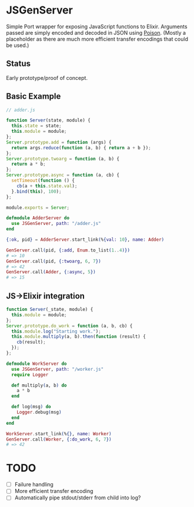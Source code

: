 # JSGenServer

Simple Port wrapper for exposing JavaScript functions to Elixir. Arguments passed are simply encoded and decoded in JSON using [Poison](https://github.com/devinus/poison). (Mostly a placeholder as there are much more efficient transfer encodings that could be used.)

## Status

Early prototype/proof of concept.

## Basic Example

```javascript
// adder.js

function Server(state, module) {
  this.state = state;
  this.module = module;
};
Server.prototype.add = function (args) {
  return args.reduce(function (a, b) { return a + b });
};
Server.prototype.twoarg = function (a, b) {
  return a * b;
};
Server.prototype.async = function (a, cb) {
  setTimeout(function () {
    cb(a + this.state.val);
  }.bind(this), 100);
};

module.exports = Server;
```

```elixir
defmodule AdderServer do
  use JSGenServer, path: "/adder.js"
end

{:ok, pid} = AdderServer.start_link(%{val: 10}, name: Adder)

GenServer.call(pid, {:add, Enum.to_list(1..4)})
# => 10
GenServer.call(pid, {:twoarg, 6, 7})
# => 42
GenServer.call(Adder, {:async, 5})
# => 15
```

## JS->Elixir integration

```javascript
function Server(_state, module) {
  this.module = module;
};
Server.prototype.do_work = function (a, b, cb) {
  this.module.log("Starting work.");
  this.module.multiply(a, b).then(function (result) {
    cb(result);
  });
};
```

```elixir
defmodule WorkServer do
  use JSGenServer, path: "/worker.js"
  require Logger

  def multiply(a, b) do
    a * b
  end

  def log(msg) do
    Logger.debug(msg)
  end
end

WorkServer.start_link(%{}, name: Worker)
GenServer.call(Worker, {:do_work, 6, 7})
# => 42

```

# TODO

- [ ] Failure handling
- [ ] More efficient transfer encoding
- [ ] Automatically pipe stdout/stderr from child into log?
